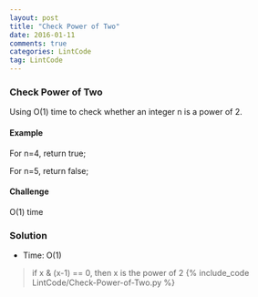 ```yaml
---
layout: post
title: "Check Power of Two"
date: 2016-01-11
comments: true
categories: LintCode
tag: LintCode
---
```

### Check Power of Two
Using O(1) time to check whether an integer n is a power of 2.

#### Example
For n=4, return true;

For n=5, return false;

#### Challenge
O(1) time
<!--more-->

### Solution
* Time: O(1)
> if x & (x-1) == 0, then x is the power of 2
{% include_code LintCode/Check-Power-of-Two.py %}
